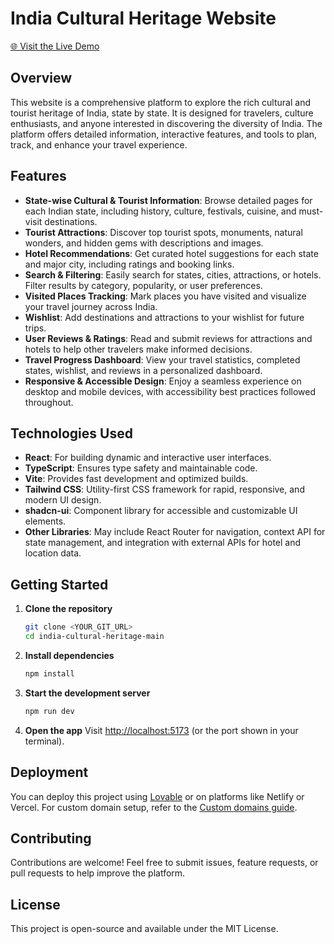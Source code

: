 # India Cultural Heritage Website

[🌐 Visit the Live Demo](https://bharat-darshan-xs32.onrender.com/)

## Overview
This website is a comprehensive platform to explore the rich cultural and tourist heritage of India, state by state. It is designed for travelers, culture enthusiasts, and anyone interested in discovering the diversity of India. The platform offers detailed information, interactive features, and tools to plan, track, and enhance your travel experience.

## Features
- **State-wise Cultural & Tourist Information**: Browse detailed pages for each Indian state, including history, culture, festivals, cuisine, and must-visit destinations.
- **Tourist Attractions**: Discover top tourist spots, monuments, natural wonders, and hidden gems with descriptions and images.
- **Hotel Recommendations**: Get curated hotel suggestions for each state and major city, including ratings and booking links.
- **Search & Filtering**: Easily search for states, cities, attractions, or hotels. Filter results by category, popularity, or user preferences.
- **Visited Places Tracking**: Mark places you have visited and visualize your travel journey across India.
- **Wishlist**: Add destinations and attractions to your wishlist for future trips.
- **User Reviews & Ratings**: Read and submit reviews for attractions and hotels to help other travelers make informed decisions.
- **Travel Progress Dashboard**: View your travel statistics, completed states, wishlist, and reviews in a personalized dashboard.
- **Responsive & Accessible Design**: Enjoy a seamless experience on desktop and mobile devices, with accessibility best practices followed throughout.

## Technologies Used
- **React**: For building dynamic and interactive user interfaces.
- **TypeScript**: Ensures type safety and maintainable code.
- **Vite**: Provides fast development and optimized builds.
- **Tailwind CSS**: Utility-first CSS framework for rapid, responsive, and modern UI design.
- **shadcn-ui**: Component library for accessible and customizable UI elements.
- **Other Libraries**: May include React Router for navigation, context API for state management, and integration with external APIs for hotel and location data.

## Getting Started
1. **Clone the repository**
   ```sh
   git clone <YOUR_GIT_URL>
   cd india-cultural-heritage-main
   ```
2. **Install dependencies**
   ```sh
   npm install
   ```
3. **Start the development server**
   ```sh
   npm run dev
   ```
4. **Open the app**
   Visit [http://localhost:5173](http://localhost:5173) (or the port shown in your terminal).

## Deployment
You can deploy this project using [Lovable](https://lovable.dev/projects/08a28b77-8c5e-44bd-8201-d7f277d043f7) or on platforms like Netlify or Vercel. For custom domain setup, refer to the [Custom domains guide](https://docs.lovable.dev/tips-tricks/custom-domain/).

## Contributing
Contributions are welcome! Feel free to submit issues, feature requests, or pull requests to help improve the platform.

## License
This project is open-source and available under the MIT License.
